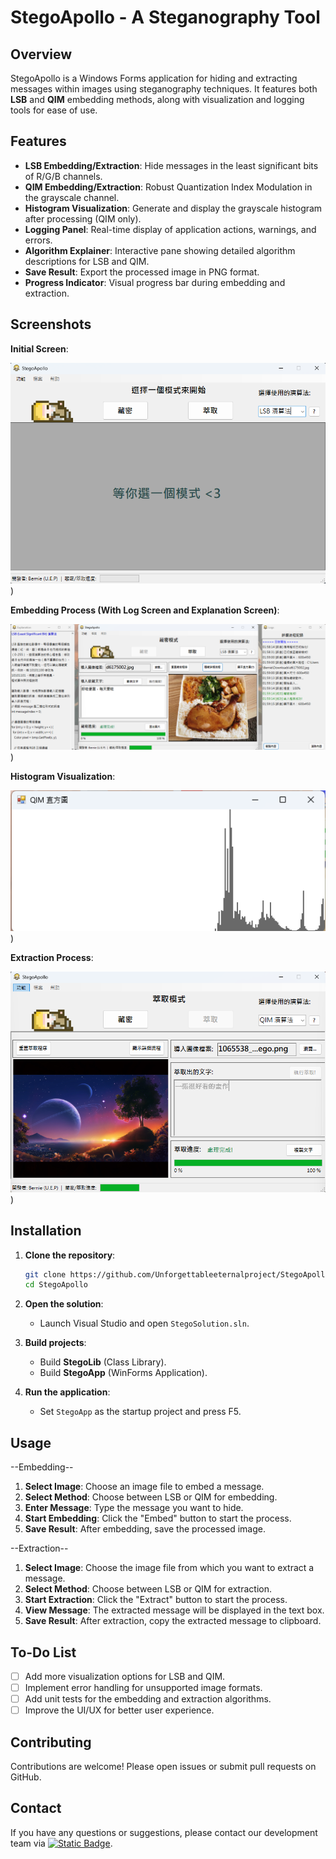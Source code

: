 # StegoApollo - A Steganography Tool

## Overview

StegoApollo is a Windows Forms application for hiding and extracting messages within images using steganography techniques. It features both **LSB** and **QIM** embedding methods, along with visualization and logging tools for ease of use.

## Features

* **LSB Embedding/Extraction**: Hide messages in the least significant bits of R/G/B channels.
* **QIM Embedding/Extraction**: Robust Quantization Index Modulation in the grayscale channel.
* **Histogram Visualization**: Generate and display the grayscale histogram after processing (QIM only).
* **Logging Panel**: Real-time display of application actions, warnings, and errors.
* **Algorithm Explainer**: Interactive pane showing detailed algorithm descriptions for LSB and QIM.
* **Save Result**: Export the processed image in PNG format.
* **Progress Indicator**: Visual progress bar during embedding and extraction.

## Screenshots

**Initial Screen**:

![Screenshot](StegoApolloUI/Screenshots/001.png))

**Embedding Process (With Log Screen and Explanation Screen)**:

![Screenshot](StegoApolloUI/Screenshots/002.png))

**Histogram Visualization**:

![Screenshot](StegoApolloUI/Screenshots/003.png))

**Extraction Process**:

![Screenshot](StegoApolloUI/Screenshots/004.png))

## Installation

1. **Clone the repository**:

   ```bash
   git clone https://github.com/Unforgettableeternalproject/StegoApollo
   cd StegoApollo
   ```
2. **Open the solution**:

   * Launch Visual Studio and open `StegoSolution.sln`.
3. **Build projects**:

   * Build **StegoLib** (Class Library).
   * Build **StegoApp** (WinForms Application).
4. **Run the application**:

   * Set `StegoApp` as the startup project and press F5.

## Usage

--Embedding--
1. **Select Image**: Choose an image file to embed a message.
2. **Select Method**: Choose between LSB or QIM for embedding.
3. **Enter Message**: Type the message you want to hide.
4. **Start Embedding**: Click the "Embed" button to start the process.
5. **Save Result**: After embedding, save the processed image.

--Extraction--
1. **Select Image**: Choose the image file from which you want to extract a message.
1. **Select Method**: Choose between LSB or QIM for extraction.
1. **Start Extraction**: Click the "Extract" button to start the process.
1. **View Message**: The extracted message will be displayed in the text box.
1. **Save Result**: After extraction, copy the extracted message to clipboard.

## To-Do List

- [ ] Add more visualization options for LSB and QIM.
- [ ] Implement error handling for unsupported image formats.
- [ ] Add unit tests for the embedding and extraction algorithms.
- [ ] Improve the UI/UX for better user experience.

## Contributing

Contributions are welcome! Please open issues or submit pull requests on GitHub.

## Contact

If you have any questions or suggestions, please contact our development team via [![Static Badge](https://img.shields.io/badge/mail-Bernie-blue)](mailto:ptyc4076@gmail.com).
